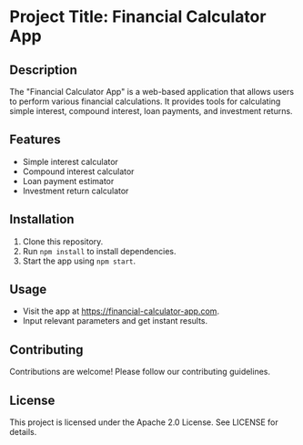 # Project Title: Financial Calculator App

## Description
The "Financial Calculator App" is a web-based application that allows users to perform various financial calculations. It provides tools for calculating simple interest, compound interest, loan payments, and investment returns.

## Features
- Simple interest calculator
- Compound interest calculator
- Loan payment estimator
- Investment return calculator

## Installation
1. Clone this repository.
2. Run `npm install` to install dependencies.
3. Start the app using `npm start`.

## Usage
- Visit the app at https://financial-calculator-app.com.
- Input relevant parameters and get instant results.

## Contributing
Contributions are welcome! Please follow our contributing guidelines.

## License
This project is licensed under the Apache 2.0 License. See LICENSE for details.
